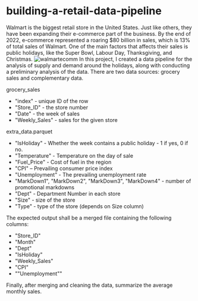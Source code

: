 # building-a-retail-data-pipeline

Walmart is the biggest retail store in the United States. Just like others, they have been expanding their e-commerce part of the business. By the end of 2022, e-commerce represented a roaring $80 billion in sales, which is 13% of total sales of Walmart. One of the main factors that affects their sales is public holidays, like the Super Bowl, Labour Day, Thanksgiving, and Christmas.
![walmartecomm](https://github.com/tonychu805/building-a-retail-data-pipeline/assets/13603908/7f5a6c83-ef1f-4fb1-adce-a75a24d8c9e8)
In this project, I created a data pipeline for the analysis of supply and demand around the holidays, along with conducting a preliminary analysis of the data. There are two data sources: grocery sales and complementary data.


grocery_sales
- "index" - unique ID of the row
- "Store_ID" - the store number
- "Date" - the week of sales
- "Weekly_Sales" - sales for the given store

extra_data.parquet
- "IsHoliday" - Whether the week contains a public holiday - 1 if yes, 0 if no.
- "Temperature" - Temperature on the day of sale
- "Fuel_Price" - Cost of fuel in the region
- "CPI" – Prevailing consumer price index
- "Unemployment" - The prevailing unemployment rate
- "MarkDown1", "MarkDown2", "MarkDown3", "MarkDown4" - number of promotional markdowns
- "Dept" - Department Number in each store
- "Size" - size of the store
- "Type" - type of the store (depends on Size column)

The expected output shall be a merged file containing the following columns:

- "Store_ID"
- "Month"
- "Dept"
- "IsHoliday"
- "Weekly_Sales"
- "CPI"
- ""Unemployment""

Finally, after merging and cleaning the data, summarize the average monthly sales.
